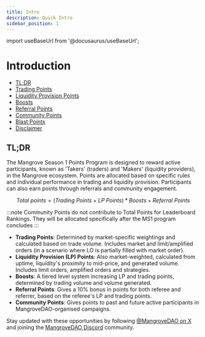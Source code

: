 ```yaml
---
title: Intro
description: Quick Intro
sidebar_position: 1
---
```


import useBaseUrl from '@docusaurus/useBaseUrl';

# Introduction

* [TL;DR](#tldr)
* [Trading Points](./points-details.md#trading-points)
* [Liquidity Provision Points](./points-details.md#liquidity-provision-points)
* [Boosts](./boosts.md)
* [Referral Points](./referral-points.md)
* [Community Points](./community-points.md)
* [Blast Points](./blast-points.md)
* [Disclaimer](./disclaimer.md)

## TL;DR
The Mangrove Season 1 Points Program is designed to reward active participants, known as 'Takers' (traders) and 'Makers' (liquidity providers), in the Mangrove ecosystem. Points are allocated based on specific rules and individual performance in trading and liquidity provision. Participants can also earn points through referrals and community engagement.


$$
Total\ points = (Trading\ Points + LP\ Points) * Boosts + Referral\ Points
$$

:::note
Community Points do not contribute to Total Points for Leaderboard Rankings. They will be allocated specifically after the MS1 program concludes
:::

* **Trading Points**: Determined by market-specific weightings and calculated based on trade volume. Includes market and limit/amplified orders (in a scenario where LO is partially filled with market order).
* **Liquidity Provision (LP) Points**: Also market-weighted, calculated from uptime, liquidity's proximity to mid-price, and generated volume. Includes limit orders, amplified orders and strategies.
* **Boosts**: A tiered level system increasing LP and trading points, determined by trading volume and volume generated.
* **Referral Points**: Gives a 10% bonus in points for both referee and referrer, based on the referee's LP and trading points.
* **Community Points**: Gives points to past and future active participants in MangroveDAO-organised campaigns.


Stay updated with these opportunities by following [@MangroveDAO on X](http://x.com/MangroveDAO) and joining the [MangroveDAO Discord](https://discord.com/invite/rk9Qthz5YE) community.